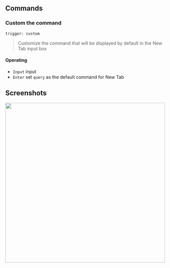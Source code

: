## Commands
### Custom the command
`trigger: custom`
> Customize the command that will be displayed by default in the New Tab input box

#### Operating
- `Input` input
- `Enter` set `query` as the default command for New Tab

## Screenshots
<img src="https://i.imgur.com/SKzCPRt.png" width="500">